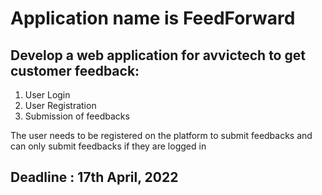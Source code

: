 # Application name is FeedForward

## Develop a web application for avvictech to get customer feedback:

1. User Login
2. User Registration
3. Submission of feedbacks 

The user needs to be registered on the platform to submit feedbacks and can only submit feedbacks if they are logged in

## Deadline : 17th April, 2022
